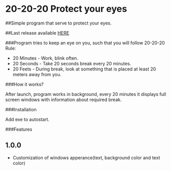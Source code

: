 # 20-20-20 Protect your eyes
##Simple program that serve to protect your eyes.

##Last release available [HERE](https://github.com/mjpolak/20-20-20/releases)

###Program tries to keep an eye on you, such that you will follow 20-20-20 Rule:

 * 20 Minutes - Work, blink often.
 * 20 Seconds - Take 20 seconds break every 20 minutes.
 * 20 Feets - During break, look at something that is placed at least 20 meters away from you.
 
###How it works?

After launch, program works in background, every 20 minutes it displays full screen windows with information about required break.

###Installation

Add exe to autostart.

###Features

## 1.0.0
 * Customization of windows apperance(text, background color and text color)
 
